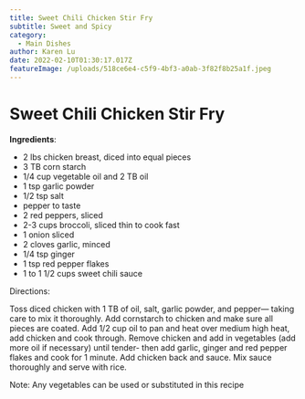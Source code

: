```yaml
---
title: Sweet Chili Chicken Stir Fry
subtitle: Sweet and Spicy
category:
  - Main Dishes
author: Karen Lu
date: 2022-02-10T01:30:17.017Z
featureImage: /uploads/518ce6e4-c5f9-4bf3-a0ab-3f82f8b25a1f.jpeg
---
```

# Sweet Chili Chicken Stir Fry

**Ingredients**:

* 2 lbs chicken breast, diced into equal pieces
* 3 TB corn starch
* 1/4 cup vegetable oil and 2 TB oil
*  1 tsp garlic powder
* 1/2 tsp salt
* pepper to taste
* 2 red peppers, sliced
* 2-3 cups broccoli, sliced thin to cook fast
* 1 onion sliced
* 2 cloves garlic, minced
* 1/4 tsp ginger
* 1 tsp red pepper flakes
* 1 to 1 1/2 cups sweet chili sauce

Directions:

Toss diced chicken with 1 TB of oil, salt, garlic powder, and pepper— taking care to mix it thoroughly. Add cornstarch to chicken and make sure all pieces are coated.  Add 1/2 cup oil to pan and heat over medium high heat, add chicken and cook through.  Remove chicken and add in vegetables (add more oil if necessary) until tender- then add garlic, ginger and red pepper flakes and cook for 1 minute.  Add chicken back and sauce.  Mix sauce thoroughly and serve with rice.

Note:  Any vegetables can be used or substituted in this recipe